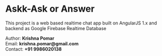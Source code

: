 <h1>
Askk-Ask or Answer
</h1>
<p>
This project is a web based realtime chat app built on AngularJS 1.x and backend as Google Firebase Realtime Database
</p>
<p>
Author: <b>Krishna Pomar</b><br>
Email: <b>krishna.pomar@gmail.com</b><br>
Contact: <b>+91 9986020138</b> <br>
</p>
